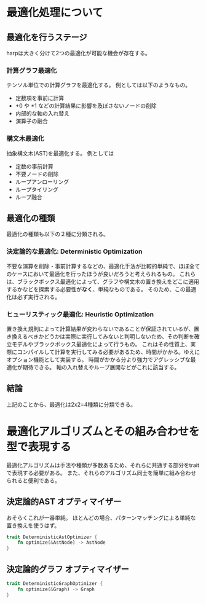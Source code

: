 # 最適化処理について

## 最適化を行うステージ
harpは大きく分けて2つの最適化が可能な機会が存在する。

### 計算グラフ最適化
テンソル単位での計算グラフを最適化する。
例としては以下のようなもの。
 - 定数項を事前に計算
 - +0 や *1 などの計算結果に影響を及ぼさないノードの削除
 - 内部的な軸の入れ替え
 - 演算子の融合

### 構文木最適化
抽象構文木(AST)を最適化する。
例としては
 - 定数の事前計算
 - 不要ノードの削除
 - ループアンローリング
 - ループタイリング
 - ループ融合

## 最適化の種類
最適化の種類も以下の２種に分類される。

### 決定論的な最適化: Deterministic Optimization
不要な演算を削除・事前計算するなどの、最適化手法が比較的単純で、ほぼ全てのケースにおいて最適化を行ったほうが良いだろうと考えられるもの。
これらは、ブラックボックス最適化によって、グラフや構文木の置き換えをどこに適用するかなどを探索する必要性が**なく**、単純なものである。
そのため、この最適化は必ず実行される。

### ヒューリスティック最適化: Heuristic Optimization
置き換え規則によって計算結果が変わらないであることが保証されているが、置き換えるべきかどうかは実際に実行してみないと判明しないため、その判断を確立モデルやブラックボックス最適化によって行うもの。
これはその性質上、実際にコンパイルして計算を実行してみる必要があるため、時間がかかる。ゆえにオプション機能として実装する。
時間がかかる分より強力でアグレッシブな最適化が期待できる。
軸の入れ替えやループ展開などがこれに該当する。

## 結論
上記のことから、最適化は2x2=4種類に分類できる。

# 最適化アルゴリズムとその組み合わせを型で表現する
最適化アルゴリズムは手法や種類が多数あるため、それらに共通する部分をtraitで表現する必要がある。
また、それらのアルゴリズム同士を簡単に組み合わせられると便利である。

## 決定論的AST オプティマイザー
おそらくこれが一番単純。
ほとんどの場合、パターンマッチングによる単純な置き換えを使うはず。
```rust
trait DeterministicAstOptimizer {
    fn optimize(&AstNode) -> AstNode
}
```

## 決定論的グラフ オプティマイザー
```rust
trait DeterministicGraphOptimizer {
    fn optimize(&Graph) -> Graph
}